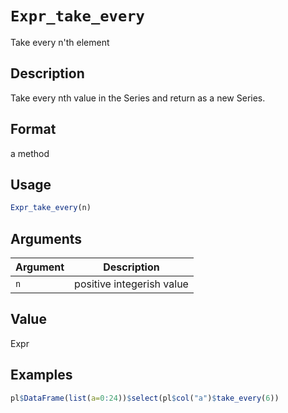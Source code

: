# `Expr_take_every`

Take every n'th element


## Description

Take every nth value in the Series and return as a new Series.


## Format

a method


## Usage

```r
Expr_take_every(n)
```


## Arguments

Argument      |Description
------------- |----------------
`n`     |     positive integerish value


## Value

Expr


## Examples

```r
pl$DataFrame(list(a=0:24))$select(pl$col("a")$take_every(6))
```


